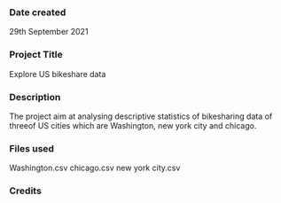 
### Date created
29th September 2021

### Project Title
Explore US bikeshare data

### Description
The project aim at analysing descriptive statistics of bikesharing data of threeof US cities which are Washington, new york city and chicago.

### Files used
Washington.csv
chicago.csv
new york city.csv

### Credits

